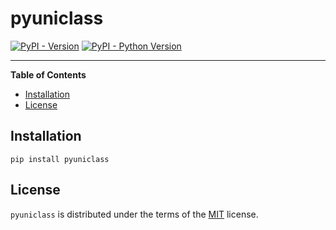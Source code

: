 # pyuniclass

[![PyPI - Version](https://img.shields.io/pypi/v/pyuniclass.svg)](https://pypi.org/project/pyuniclass)
[![PyPI - Python Version](https://img.shields.io/pypi/pyversions/pyuniclass.svg)](https://pypi.org/project/pyuniclass)

-----

**Table of Contents**

- [Installation](#installation)
- [License](#license)

## Installation

```console
pip install pyuniclass
```

## License

`pyuniclass` is distributed under the terms of the [MIT](https://spdx.org/licenses/MIT.html) license.
